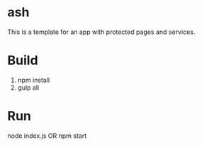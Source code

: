 # ash

This is a template for an app with protected pages and services.

# Build

1. npm install
2. gulp all

# Run

node index.js OR npm start